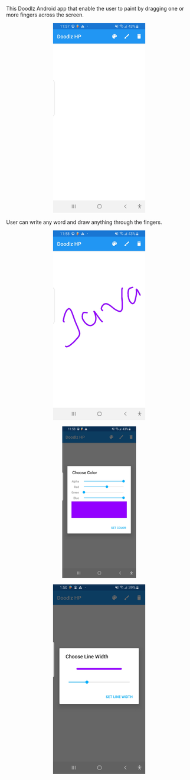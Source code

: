 This Doodlz Android app that enable the user to paint by dragging one or more fingers across the screen.

<p align="center">
<img src="app/images/sc2.jpeg" width="250" >             
</p>

User can write any word and draw anything through the fingers.

<p align="center" >
<img src="app/images/sc1.jpeg" width="250" >
</p>

<p align="center" >
<img src="app/images/sc3.jpeg" width="200" >      
</p>

<p align="center" >
<img src="app/images/sc4.jpeg" width="250" >
</p>
